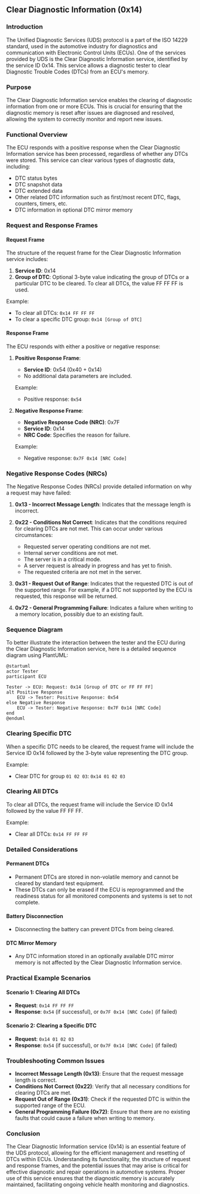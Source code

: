## Clear Diagnostic Information (0x14)

### Introduction

The Unified Diagnostic Services (UDS) protocol is a part of the ISO 14229 standard, used in the automotive industry for diagnostics and communication with Electronic Control Units (ECUs). One of the services provided by UDS is the Clear Diagnostic Information service, identified by the service ID 0x14. This service allows a diagnostic tester to clear Diagnostic Trouble Codes (DTCs) from an ECU's memory.

### Purpose

The Clear Diagnostic Information service enables the clearing of diagnostic information from one or more ECUs. This is crucial for ensuring that the diagnostic memory is reset after issues are diagnosed and resolved, allowing the system to correctly monitor and report new issues.

### Functional Overview

The ECU responds with a positive response when the Clear Diagnostic Information service has been processed, regardless of whether any DTCs were stored. This service can clear various types of diagnostic data, including:

- DTC status bytes
- DTC snapshot data
- DTC extended data
- Other related DTC information such as first/most recent DTC, flags, counters, timers, etc.
- DTC information in optional DTC mirror memory

### Request and Response Frames

#### Request Frame

The structure of the request frame for the Clear Diagnostic Information service includes:

1. **Service ID**: 0x14
2. **Group of DTC**: Optional 3-byte value indicating the group of DTCs or a particular DTC to be cleared. To clear all DTCs, the value FF FF FF is used.

Example:

- To clear all DTCs: `0x14 FF FF FF`
- To clear a specific DTC group: `0x14 [Group of DTC]`

#### Response Frame

The ECU responds with either a positive or negative response:

1. **Positive Response Frame**:

   - **Service ID**: 0x54 (0x40 + 0x14)
   - No additional data parameters are included.

   Example:

   - Positive response: `0x54`
2. **Negative Response Frame**:

   - **Negative Response Code (NRC)**: 0x7F
   - **Service ID**: 0x14
   - **NRC Code**: Specifies the reason for failure.

   Example:

   - Negative response: `0x7F 0x14 [NRC Code]`

### Negative Response Codes (NRCs)

The Negative Response Codes (NRCs) provide detailed information on why a request may have failed:

1. **0x13 - Incorrect Message Length**: Indicates that the message length is incorrect.
2. **0x22 - Conditions Not Correct**: Indicates that the conditions required for clearing DTCs are not met. This can occur under various circumstances:

   - Requested server operating conditions are not met.
   - Internal server conditions are not met.
   - The server is in a critical mode.
   - A server request is already in progress and has yet to finish.
   - The requested criteria are not met in the server.
3. **0x31 - Request Out of Range**: Indicates that the requested DTC is out of the supported range. For example, if a DTC not supported by the ECU is requested, this response will be returned.
4. **0x72 - General Programming Failure**: Indicates a failure when writing to a memory location, possibly due to an existing fault.

### Sequence Diagram

To better illustrate the interaction between the tester and the ECU during the Clear Diagnostic Information service, here is a detailed sequence diagram using PlantUML:

```plantuml
@startuml
actor Tester
participant ECU

Tester -> ECU: Request: 0x14 [Group of DTC or FF FF FF]
alt Positive Response
    ECU -> Tester: Positive Response: 0x54
else Negative Response
    ECU -> Tester: Negative Response: 0x7F 0x14 [NRC Code]
end
@enduml
```

### Clearing Specific DTC

When a specific DTC needs to be cleared, the request frame will include the Service ID 0x14 followed by the 3-byte value representing the DTC group.

Example:

- Clear DTC for group `01 02 03`: `0x14 01 02 03`

### Clearing All DTCs

To clear all DTCs, the request frame will include the Service ID 0x14 followed by the value FF FF FF.

Example:

- Clear all DTCs: `0x14 FF FF FF`

### Detailed Considerations

#### Permanent DTCs

- Permanent DTCs are stored in non-volatile memory and cannot be cleared by standard test equipment.
- These DTCs can only be erased if the ECU is reprogrammed and the readiness status for all monitored components and systems is set to not complete.

#### Battery Disconnection

- Disconnecting the battery can prevent DTCs from being cleared.

#### DTC Mirror Memory

- Any DTC information stored in an optionally available DTC mirror memory is not affected by the Clear Diagnostic Information service.

### Practical Example Scenarios

#### Scenario 1: Clearing All DTCs

- **Request**: `0x14 FF FF FF`
- **Response**: `0x54` (if successful), or `0x7F 0x14 [NRC Code]` (if failed)

#### Scenario 2: Clearing a Specific DTC

- **Request**: `0x14 01 02 03`
- **Response**: `0x54` (if successful), or `0x7F 0x14 [NRC Code]` (if failed)

### Troubleshooting Common Issues

- **Incorrect Message Length (0x13)**: Ensure that the request message length is correct.
- **Conditions Not Correct (0x22)**: Verify that all necessary conditions for clearing DTCs are met.
- **Request Out of Range (0x31)**: Check if the requested DTC is within the supported range of the ECU.
- **General Programming Failure (0x72)**: Ensure that there are no existing faults that could cause a failure when writing to memory.

### Conclusion

The Clear Diagnostic Information service (0x14) is an essential feature of the UDS protocol, allowing for the efficient management and resetting of DTCs within ECUs. Understanding its functionality, the structure of request and response frames, and the potential issues that may arise is critical for effective diagnostic and repair operations in automotive systems. Proper use of this service ensures that the diagnostic memory is accurately maintained, facilitating ongoing vehicle health monitoring and diagnostics.
